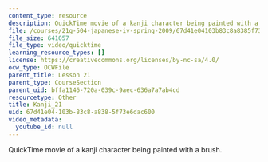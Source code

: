 ```yaml
---
content_type: resource
description: QuickTime movie of a kanji character being painted with a brush.
file: /courses/21g-504-japanese-iv-spring-2009/67d41e04103b83c8a8385f73e6dac600_Kanji_21.mov
file_size: 641057
file_type: video/quicktime
learning_resource_types: []
license: https://creativecommons.org/licenses/by-nc-sa/4.0/
ocw_type: OCWFile
parent_title: Lesson 21
parent_type: CourseSection
parent_uid: bffa1146-720a-039c-9aec-636a7a7ab4cd
resourcetype: Other
title: Kanji_21
uid: 67d41e04-103b-83c8-a838-5f73e6dac600
video_metadata:
  youtube_id: null
---
```

QuickTime movie of a kanji character being painted with a brush.